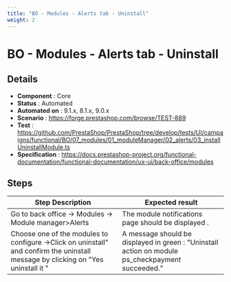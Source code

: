 ```yaml
---
title: "BO - Modules - Alerts tab - Uninstall"
weight: 2
---
```


# BO - Modules - Alerts tab - Uninstall
## Details
* **Component** : Core
* **Status** : Automated
* **Automated on** : 9.1.x, 8.1.x, 9.0.x
* **Scenario** : https://forge.prestashop.com/browse/TEST-889
* **Test** : https://github.com/PrestaShop/PrestaShop/tree/develop/tests/UI/campaigns/functional/BO/07_modules/01_moduleManager/02_alerts/03_installUninstallModule.ts
* **Specification** : https://docs.prestashop-project.org/functional-documentation/functional-documentation/ux-ui/back-office/modules

## Steps
| Step Description | Expected result |
| ----- | ----- |
| Go to back office -> Modules -> Module manager>Alerts | The module notifications  page should be displayed . |
| Choose one of the modules to configure ->Click on uninstall" and confirm the uninstall message by clicking on "Yes uninstall it " | A message should be displayed in green : "Uninstall action on module ps_checkpayment succeeded." |
